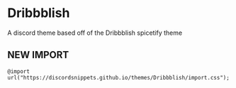 # Dribbblish
A discord theme based off of the Dribbblish spicetify theme

## NEW IMPORT
`@import url("https://discordsnippets.github.io/themes/Dribbblish/import.css");`
